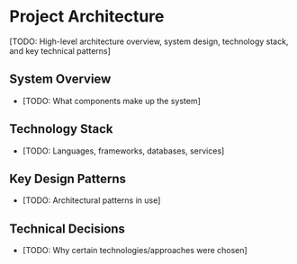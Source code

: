 <!-- TEMPLATE FILE - Fill this out with your project's architecture and technical decisions. -->

# Project Architecture

[TODO: High-level architecture overview, system design, technology stack, and key technical patterns]

## System Overview
- [TODO: What components make up the system]

## Technology Stack
- [TODO: Languages, frameworks, databases, services]

## Key Design Patterns
- [TODO: Architectural patterns in use]

## Technical Decisions
- [TODO: Why certain technologies/approaches were chosen]

